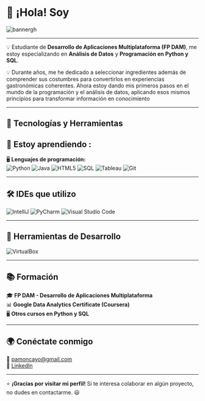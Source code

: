# 👋 ¡Hola! Soy  
![bannergh](https://github.com/user-attachments/assets/59242f6a-aea2-4689-9867-375812a1c652)

---

💡  Estudiante de **Desarrollo de Aplicaciones Multiplataforma (FP DAM)**, me estoy especializando en **Análisis de Datos** y **Programación en Python y SQL**.  

💡  Durante años, me he dedicado a seleccionar ingredientes además de comprender sus costumbres para convertirlos en experiencias gastronómicas coherentes. Ahora estoy dando mis primeros pasos en el mundo de la programación y el análisis de datos, aplicando esos mismos principios para transformar información en conocimiento  

---

## 🔧 Tecnologías y Herramientas  

## 🚀 Estoy aprendiendo : 

🖥️ **Lenguajes de programación:**  
![Python](https://img.shields.io/badge/Python-3776AB?style=for-the-badge&logo=python&logoColor=white) ![Java](https://img.shields.io/badge/Java-007396?style=for-the-badge&logo=java&logoColor=white) ![HTML5](https://img.shields.io/badge/HTML5-E34F26?style=for-the-badge&logo=html5&logoColor=white) ![SQL](https://img.shields.io/badge/SQL-025E8C?style=for-the-badge&logo=sqlite&logoColor=white)  ![Tableau](https://img.shields.io/badge/Tableau-E97627?style=for-the-badge&logo=tableau&logoColor=white) ![Git](https://img.shields.io/badge/Git-F05032?style=for-the-badge&logo=git&logoColor=white) 

---

## 🛠️ IDEs que utilizo  
![IntelliJ](https://img.shields.io/badge/IntelliJ-000000?style=for-the-badge&logo=intellijidea&logoColor=white) ![PyCharm](https://img.shields.io/badge/PyCharm-000000?style=for-the-badge&logo=pycharm&logoColor=white) ![Visual Studio Code](https://img.shields.io/badge/VS%20Code-0078D4?style=for-the-badge&logo=visualstudiocode&logoColor=white)

---

## 🔧 Herramientas de Desarrollo  

![VirtualBox](https://img.shields.io/badge/VirtualBox-183A61?style=for-the-badge&logo=virtualbox&logoColor=white)


---

## 📚 Formación  

🎓 **FP DAM - Desarrollo de Aplicaciones Multiplataforma**  
📊 **Google Data Analytics Certificate (Coursera)**  
🖥️ **Otros cursos en Python y SQL**  

---

## 🌍 Conéctate conmigo  

📩 pamoncayo@gmail.com  
💼 [LinkedIn](https://www.linkedin.com/in/pablomoncayovega/)  


---

⭐ **¡Gracias por visitar mi perfil!** Si te interesa colaborar en algún proyecto, no dudes en contactarme. 😃  


<!--
**electorado/electorado** is a ✨ _special_ ✨ repository because its `README.md` (this file) appears on your GitHub profile.

Here are some ideas to get you started:

- 🔭 I’m currently working on ...
- 🌱 I’m currently learning ...
- 👯 I’m looking to collaborate on ...
- 🤔 I’m looking for help with ...
- 💬 Ask me about ...
- 📫 How to reach me: ...
- 😄 Pronouns: ...
- ⚡ Fun fact: ...
-->
